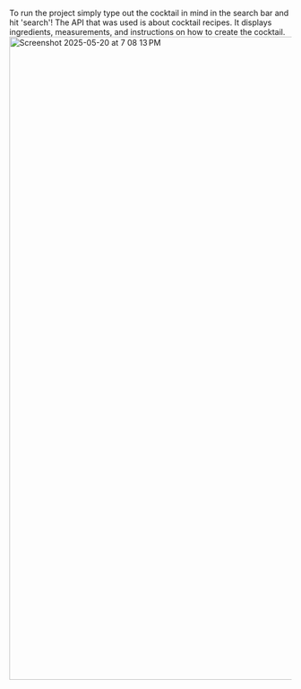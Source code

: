To run the project simply type out the cocktail in mind in the search bar and hit 'search'!
The API that was used is about cocktail recipes. It displays ingredients, measurements, and 
instructions on how to create the cocktail.
<img width="1147" alt="Screenshot 2025-05-20 at 7 08 13 PM" src="https://github.com/user-attachments/assets/80ee61ce-1735-4143-b666-f7d74c4f98aa" />

